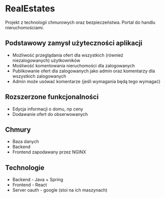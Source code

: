 # RealEstates

Projekt z technologii chmurowych oraz bezpieczeństwa. Portal do handlu nieruchomościami.

## Podstawowy zamysł użyteczności aplikacji

- Możliwość przeglądania ofert dla wszystkich (również niezalogowanych) użytkowników
- Mośliwość komentowania nieruchomości dla zalogowanych
- Publikowanie ofert dla zalogowanych jako admin oraz komentarzy dla wszystkich zalogowanych
- Admin może usówać komentarze (jeśli wymagania będą tego wymagać)
  
## Rozszerzone funkcjonalności

- Edycja informacji o domu, np ceny
- Dodawanie ofert do obserwowanych

## Chmury

- Baza danych
- Backend
- Frontend zapodawany przez NGINX

## Technologie

- Backend - Java + Spring
- Frontend - React
- Server oauth - google (stoi na ich maszynach)
  
